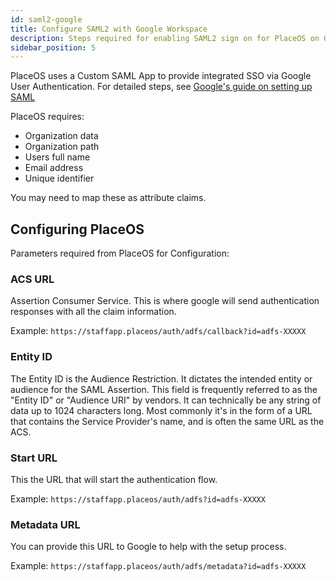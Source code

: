 ```yaml
---
id: saml2-google
title: Configure SAML2 with Google Workspace
description: Steps required for enabling SAML2 sign on for PlaceOS on Google Workspace
sidebar_position: 5
---
```


PlaceOS uses a Custom SAML App to provide integrated SSO via Google User Authentication. 
For detailed steps, see [Google's guide on setting up SAML](https://support.google.com/a/answer/6087519?hl=en)

PlaceOS requires:
- Organization data
- Organization path
- Users full name
- Email address
- Unique identifier

You may need to map these as attribute claims.

## Configuring PlaceOS
Parameters required from PlaceOS for Configuration:

### ACS URL
Assertion Consumer Service.
This is where google will send authentication responses with all the claim information.

Example: `https://staffapp.placeos/auth/adfs/callback?id=adfs-XXXXX`

### Entity ID
The Entity ID is the Audience Restriction.
It dictates the intended entity or audience for the SAML Assertion. 
This field is frequently referred to as the "Entity ID" or "Audience URI" by vendors. 
It can technically be any string of data up to 1024 characters long.
Most commonly it's in the form of a URL that contains the Service Provider's name, and is often the same URL as the ACS.

### Start URL
This the URL that will start the authentication flow.

Example: `https://staffapp.placeos/auth/adfs?id=adfs-XXXXX`

### Metadata URL
You can provide this URL to Google to help with the setup process.

Example: `https://staffapp.placeos/auth/adfs/metadata?id=adfs-XXXXX`

